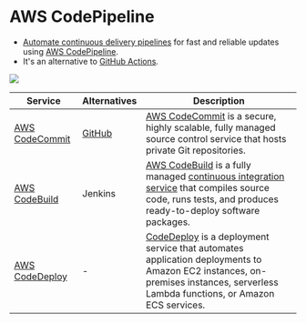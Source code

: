 # AWS CodePipeline
- [Automate continuous delivery pipelines](../../1_HLDDesignComponents/0_SystemGlossaries/DevOps/CI&CD.md) for fast and reliable updates using [AWS CodePipeline](https://aws.amazon.com/codepipeline/).
- It's an alternative to [GitHub Actions](https://github.com/features/actions).

![](https://k21academy.com/wp-content/uploads/2021/03/php-project-release-pipeline-1536x758.png)

| Service                                                                                | Alternatives                  | Description                                                                                                                                                                                                                                                   |
|----------------------------------------------------------------------------------------|-------------------------------|---------------------------------------------------------------------------------------------------------------------------------------------------------------------------------------------------------------------------------------------------------------|
| [AWS CodeCommit](https://aws.amazon.com/codecommit/)                                   | [GitHub](https://github.com/) | [AWS CodeCommit](https://aws.amazon.com/codecommit/) is a secure, highly scalable, fully managed source control service that hosts private Git repositories.                                                                                                  |
| [AWS CodeBuild](https://aws.amazon.com/codebuild/)                                     | Jenkins                       | [AWS CodeBuild](https://aws.amazon.com/codebuild/) is a fully managed [continuous integration service](../../1_HLDDesignComponents/0_SystemGlossaries/DevOps/CI&CD.md) that compiles source code, runs tests, and produces ready-to-deploy software packages. |
| [AWS CodeDeploy](https://docs.aws.amazon.com/codedeploy/latest/userguide/welcome.html) | -                             | [CodeDeploy](https://docs.aws.amazon.com/codedeploy/latest/userguide/welcome.html) is a deployment service that automates application deployments to Amazon EC2 instances, on-premises instances, serverless Lambda functions, or Amazon ECS services.        |
 